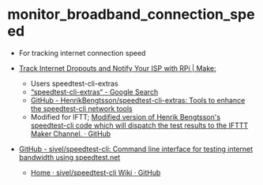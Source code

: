 # monitor_broadband_connection_speed

* For tracking internet connection speed
* [Track Internet Dropouts and Notify Your ISP with RPi | Make:](https://makezine.com/projects/send-ticket-isp-when-your-internet-drops/)
	* Users speedtest-cli-extras
	* [“speedtest-cli-extras“ - Google Search](https://www.google.com/search?ei=m4f-WvC-HcGbgAa725vYDQ&q=%E2%80%9Cspeedtest-cli-extras%E2%80%9C&oq=%E2%80%9Cspeedtest-cli-extras%E2%80%9C)
	* [GitHub - HenrikBengtsson/speedtest-cli-extras: Tools to enhance the speedtest-cli network tools](https://github.com/HenrikBengtsson/speedtest-cli-extras)
	* Modified for IFTT; [Modified version of Henrik Bengtsson's speedtest-cli code which will dispatch the test results to the IFTTT Maker Channel. · GitHub](https://gist.github.com/aallan/bafc70a347f3b9526d30)


* [GitHub - sivel/speedtest-cli: Command line interface for testing internet bandwidth using speedtest.net](https://github.com/sivel/speedtest-cli)
	* [Home · sivel/speedtest-cli Wiki · GitHub](https://github.com/sivel/speedtest-cli/wiki)
